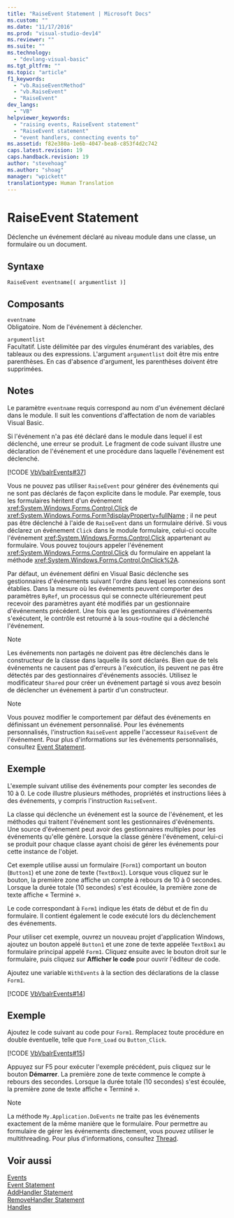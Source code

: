 ```yaml
---
title: "RaiseEvent Statement | Microsoft Docs"
ms.custom: ""
ms.date: "11/17/2016"
ms.prod: "visual-studio-dev14"
ms.reviewer: ""
ms.suite: ""
ms.technology: 
  - "devlang-visual-basic"
ms.tgt_pltfrm: ""
ms.topic: "article"
f1_keywords: 
  - "vb.RaiseEventMethod"
  - "vb.RaiseEvent"
  - "RaiseEvent"
dev_langs: 
  - "VB"
helpviewer_keywords: 
  - "raising events, RaiseEvent statement"
  - "RaiseEvent statement"
  - "event handlers, connecting events to"
ms.assetid: f82e380a-1e6b-4047-bea8-c853f4d2c742
caps.latest.revision: 19
caps.handback.revision: 19
author: "stevehoag"
ms.author: "shoag"
manager: "wpickett"
translationtype: Human Translation
---
```

# RaiseEvent Statement
Déclenche un événement déclaré au niveau module dans une classe, un formulaire ou un document.  
  
## Syntaxe  
  
```  
RaiseEvent eventname[( argumentlist )]  
```  
  
## Composants  
 `eventname`  
 Obligatoire.  Nom de l'événement à déclencher.  
  
 `argumentlist`  
 Facultatif.  Liste délimitée par des virgules énumérant des variables, des tableaux ou des expressions.  L'argument `argumentlist` doit être mis entre parenthèses.  En cas d'absence d'argument, les parenthèses doivent être supprimées.  
  
## Notes  
 Le paramètre `eventname` requis correspond au nom d'un événement déclaré dans le module.  Il suit les conventions d'affectation de nom de variables Visual Basic.  
  
 Si l'événement n'a pas été déclaré dans le module dans lequel il est déclenché, une erreur se produit.  Le fragment de code suivant illustre une déclaration de l'événement et une procédure dans laquelle l'événement est déclenché.  
  
 [!CODE [VbVbalrEvents#37](../CodeSnippet/VS_Snippets_VBCSharp/VbVbalrEvents#37)]  
  
 Vous ne pouvez pas utiliser `RaiseEvent` pour générer des événements qui ne sont pas déclarés de façon explicite dans le module.  Par exemple, tous les formulaires héritent d'un événement <xref:System.Windows.Forms.Control.Click> de <xref:System.Windows.Forms.Form?displayProperty=fullName> ; il ne peut pas être déclenché à l'aide de `RaiseEvent` dans un formulaire dérivé.  Si vous déclarez un événement `Click` dans le module formulaire, celui\-ci occulte l'événement <xref:System.Windows.Forms.Control.Click> appartenant au formulaire.  Vous pouvez toujours appeler l'événement <xref:System.Windows.Forms.Control.Click> du formulaire en appelant la méthode <xref:System.Windows.Forms.Control.OnClick%2A>.  
  
 Par défaut, un événement défini en Visual Basic déclenche ses gestionnaires d'événements suivant l'ordre dans lequel les connexions sont établies.  Dans la mesure où les événements peuvent comporter des paramètres `ByRef`, un processus qui se connecte ultérieurement peut recevoir des paramètres ayant été modifiés par un gestionnaire d'événements précédent.  Une fois que les gestionnaires d'événements s'exécutent, le contrôle est retourné à la sous\-routine qui a déclenché l'événement.  
  
> [!NOTE]
>  Les événements non partagés ne doivent pas être déclenchés dans le constructeur de la classe dans laquelle ils sont déclarés.  Bien que de tels événements ne causent pas d'erreurs à l'exécution, ils peuvent ne pas être détectés par des gestionnaires d'événements associés.  Utilisez le modificateur `Shared` pour créer un événement partagé si vous avez besoin de déclencher un événement à partir d'un constructeur.  
  
> [!NOTE]
>  Vous pouvez modifier le comportement par défaut des événements en définissant un événement personnalisé.  Pour les événements personnalisés, l'instruction `RaiseEvent` appelle l'accesseur `RaiseEvent` de l'événement.  Pour plus d'informations sur les événements personnalisés, consultez [Event Statement](../../../visual-basic/language-reference/statements/event-statement.md).  
  
## Exemple  
 L'exemple suivant utilise des événements pour compter les secondes de 10 à 0.  Le code illustre plusieurs méthodes, propriétés et instructions liées à des événements, y compris l'instruction `RaiseEvent`.  
  
 La classe qui déclenche un événement est la source de l'événement, et les méthodes qui traitent l'événement sont les gestionnaires d'événements.  Une source d'événement peut avoir des gestionnaires multiples pour les événements qu'elle génère.  Lorsque la classe génère l'événement, celui\-ci se produit pour chaque classe ayant choisi de gérer les événements pour cette instance de l'objet.  
  
 Cet exemple utilise aussi un formulaire \(`Form1`\) comportant un bouton \(`Button1`\) et une zone de texte \(`TextBox1`\).  Lorsque vous cliquez sur le bouton, la première zone affiche un compte à rebours de 10 à 0 secondes.  Lorsque la durée totale \(10 secondes\) s'est écoulée, la première zone de texte affiche « Terminé ».  
  
 Le code correspondant à `Form1` indique les états de début et de fin du formulaire.  Il contient également le code exécuté lors du déclenchement des événements.  
  
 Pour utiliser cet exemple, ouvrez un nouveau projet d'application Windows, ajoutez un bouton appelé `Button1` et une zone de texte appelée `TextBox1` au formulaire principal appelé `Form1`.  Cliquez ensuite avec le bouton droit sur le formulaire, puis cliquez sur **Afficher le code** pour ouvrir l'éditeur de code.  
  
 Ajoutez une variable `WithEvents` à la section des déclarations de la classe `Form1`.  
  
 [!CODE [VbVbalrEvents#14](../CodeSnippet/VS_Snippets_VBCSharp/VbVbalrEvents#14)]  
  
## Exemple  
 Ajoutez le code suivant au code pour `Form1`.  Remplacez toute procédure en double éventuelle, telle que `Form_Load` ou `Button_Click`.  
  
 [!CODE [VbVbalrEvents#15](../CodeSnippet/VS_Snippets_VBCSharp/VbVbalrEvents#15)]  
  
 Appuyez sur F5 pour exécuter l'exemple précédent, puis cliquez sur le bouton **Démarrer**.  La première zone de texte commence le compte à rebours des secondes.  Lorsque la durée totale \(10 secondes\) s'est écoulée, la première zone de texte affiche « Terminé ».  
  
> [!NOTE]
>  La méthode `My.Application.DoEvents` ne traite pas les événements exactement de la même manière que le formulaire.  Pour permettre au formulaire de gérer les événements directement, vous pouvez utiliser le multithreading.  Pour plus d'informations, consultez [Thread](../Topic/Threading%20\(C%23%20and%20Visual%20Basic\).md).  
  
## Voir aussi  
 [Events](../../../visual-basic/programming-guide/language-features/events/events.md)   
 [Event Statement](../../../visual-basic/language-reference/statements/event-statement.md)   
 [AddHandler Statement](../../../visual-basic/language-reference/statements/addhandler-statement.md)   
 [RemoveHandler Statement](../../../visual-basic/language-reference/statements/removehandler-statement.md)   
 [Handles](../../../visual-basic/language-reference/statements/handles-clause.md)